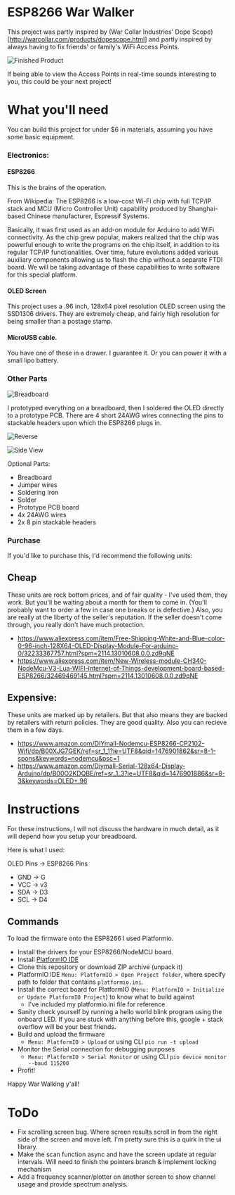 # ESP8266 War Walker

This project was partly inspired by (War Collar Industries' Dope Scope)[http://warcollar.com/products/dopescope.html] and partly inspired by always having to fix friends' or family's WiFi Access Points.

![Finished Product](images/finished.jpg)

If being able to view the Access Points in real-time sounds interesting to you, this could be your next project!

# What you'll need

You can build this project for under $6 in materials, assuming you have some basic equipment.

### Electronics:

#### ESP8266
  This is the brains of the operation.

  From Wikipedia: The ESP8266 is a low-cost Wi-Fi chip with full TCP/IP stack and MCU (Micro Controller Unit) capability produced by Shanghai-based Chinese manufacturer, Espressif Systems.

  Basically, it was first used as an add-on module for Arduino to add WiFi connectivity. As the chip grew popular, makers realized that the chip was powerful enough to write the programs on the chip itself, in addition to its regular TCP/IP functionalities. Over time, future evolutions added various auxiliary components allowing us to flash the chip without a separate FTDI board. We will be taking advantage of these capabilities to write software for this special platform.

#### OLED Screen
This project uses a .96 inch, 128x64 pixel resolution OLED screen using the SSD1306 drivers. They are extremely cheap, and fairly high resolution for being smaller than a postage stamp.

#### MicroUSB cable.
You have one of these in a drawer. I guarantee it. Or you can power it with a small lipo battery.

### Other Parts

![Breadboard](images/breadboard.jpg)

I prototyped everything on a breadboard, then I soldered the OLED directly to a prototype PCB. There are 4 short 24AWG wires connecting the pins to stackable headers upon which the ESP8266 plugs in.

![Reverse](images/reverse.jpg)

![Side View](images/side.jpg)

Optional Parts:
  * Breadboard
  * Jumper wires
  * Soldering Iron
  * Solder
  * Prototype PCB board
  * 4x 24AWG wires
  * 2x 8 pin stackable headers

### Purchase
If you'd like to purchase this, I'd recommend the following units:

## Cheap
These units are rock bottom prices, and of fair quality - I've used them, they work. But you'll be waiting about a month for them to come in. (You'll probably want to order a few in case one breaks or is defective.) Also, you are really at the liberty of the seller's reputation. If the seller doesn't come through, you really don't have much protection.
  * https://www.aliexpress.com/item/Free-Shipping-White-and-Blue-color-0-96-inch-128X64-OLED-Display-Module-For-arduino-0/32233367757.html?spm=2114.13010608.0.0.zd9qNE
  * https://www.aliexpress.com/item/New-Wireless-module-CH340-NodeMcu-V3-Lua-WIFI-Internet-of-Things-development-board-based-ESP8266/32469469145.html?spm=2114.13010608.0.0.zd9qNE

## Expensive:
These units are marked up by retailers. But that also means they are backed by retailers with return policies. They are good quality. Also you can recieve them in a few days.
  * https://www.amazon.com/DIYmall-Nodemcu-ESP8266-CP2102-Wifi/dp/B00XJG7GEK/ref=sr_1_1?ie=UTF8&qid=1476901862&sr=8-1-spons&keywords=nodemcu&psc=1
  * https://www.amazon.com/Diymall-Serial-128x64-Display-Arduino/dp/B00O2KDQBE/ref=sr_1_3?ie=UTF8&qid=1476901886&sr=8-3&keywords=OLED+.96


# Instructions

For these instructions, I will not discuss the hardware in much detail, as it will depend how you setup your breadboard.

Here is what I used:

OLED Pins -> ESP8266 Pins
  * GND -> G
  * VCC -> v3
  * SDA -> D3
  * SCL -> D4

## Commands

To load the firmware onto the ESP8266 I used Platformio.

  * Install the drivers for your ESP8266/NodeMCU board.
  * Install [PlatformIO IDE](http://platformio.org/platformio-ide)
  * Clone this repository or download ZIP archive (unpack it)
  * PlatformIO IDE `Menu: PlatformIO > Open Project folder`, where specify path to folder that contains `platformio.ini`.
  * Install the correct board for PlatformIO (`Menu: PlatformIO > Initialize or Update PlatformIO Project`) to know what to build against
    * I've included my platformio.ini file for reference
  * Sanity check yourself by running a hello world blink program using the onboard LED. If you are stuck with anything before this, google + stack overflow will be your best friends.
  * Build and upload the firmware
    * `Menu: PlatformIO > Upload` or using CLI `pio run -t upload`
  * Monitor the Serial connection for debugging purposes
    * `Menu: PlatformIO > Serial Monitor` or using CLI `pio device monitor --baud 115200`
  * Profit!

Happy War Walking y'all!

# ToDo
  * Fix scrolling screen bug. Where screen results scroll in from the right side of the screen and move left. I'm pretty sure this is a quirk in the ui library.
  * Make the scan function async and have the screen update at regular intervals. Will need to finish the pointers branch & implement locking mechanism
  * Add a frequency scanner/plotter on another screen to show channel usage and provide spectrum analysis.
